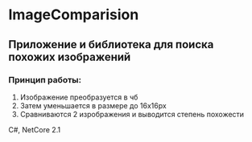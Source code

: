 # ImageComparision

## Приложение и библиотека для поиска похожих изображений

### Принцип работы:
1. Изображение преобразуется в чб
2. Затем уменьшается в размере до 16x16px
3. Сравниваются 2 изрображения и выводится степень похожести

C#, NetCore 2.1
